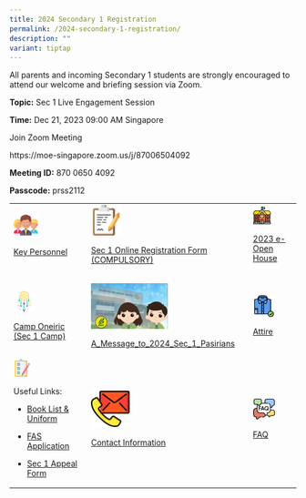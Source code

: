 ```yaml
---
title: 2024 Secondary 1 Registration
permalink: /2024-secondary-1-registration/
description: ""
variant: tiptap
---
```

<p>All parents and incoming Secondary 1 students are strongly encouraged to attend our welcome and briefing session via Zoom.</p><p></p><p><strong>Topic:</strong> Sec 1 Live Engagement Session</p><p><strong>Time:</strong> Dec 21, 2023 09:00 AM Singapore</p><p>Join Zoom Meeting</p><p><a rel="noopener noreferrer nofollow" target="_blank">https://moe-singapore.zoom.us/j/87006504092</a></p><p></p><p><strong>Meeting ID:</strong> 870 0650 4092</p><p><strong>Passcode:</strong> prss2112</p><p></p><table><tbody><tr><td rowspan="1" colspan="1"><div class="isomer-image-wrapper"><img style="width: 35%;" height="auto" width="100%" src="/images/Sec%201%20Registration/Key_Personnel.png"></div><p><a href="/about-us/Our-People/Key-Personnel" rel="noopener noreferrer nofollow" target="_blank">Key Personnel</a></p></td><td rowspan="1" colspan="1"><div class="isomer-image-wrapper"><img style="width: 20%;" height="auto" width="100%" src="/images/Sec%201%20Registration/Online_Registration.png"></div><p><a href="https://form.gov.sg/657f930638ddfa00120a1723" rel="noopener noreferrer nofollow" target="_blank">Sec 1 Online Registration Form (COMPULSORY)</a></p></td><td rowspan="1" colspan="1"><div class="isomer-image-wrapper"><img style="width: 45%;" height="auto" width="100%" src="/images/Sec%201%20Registration/2023_e_Open_House.png"></div><p><a href="/e-open-house/e-open-house" rel="noopener noreferrer nofollow" target="_blank">2023 e-Open House</a></p></td></tr><tr><td rowspan="1" colspan="1"><p></p><div class="isomer-image-wrapper"><img style="width: 30%;" height="auto" width="100%" alt="" src="/images/Sec 1 Registration/Sec_1_Camp_Oneiric.png"></div><p><a href="/files/Sec 1 Registration/Sec_1_Camp_Oneiric_2024_For_Sec_1_Live_Engagement_2023.pdf" rel="noopener noreferrer nofollow" target="_blank">Camp Oneiric (Sec 1 Camp)</a></p></td><td rowspan="1" colspan="1"><p></p><a class="isomer-image-wrapper" href="/files/Sec%201%20Registration/A_Message_to_2024_Sec_1_Pasirians.pdf"><img style="width: 50%;" height="auto" width="100%" alt="" src="/images/Sec 1 Registration/Message_to_2023_Sec_1_Pasirian.jpg"></a><p><a href="/files/Sec 1 Registration/A_Message_to_2024_Sec_1_Pasirians.pdf" rel="noopener noreferrer nofollow" target="_blank">A_Message_to_2024_Sec_1_Pasirians</a></p></td><td rowspan="1" colspan="1"><p></p><div class="isomer-image-wrapper"><img style="width: 55%;" height="auto" width="100%" alt="" src="/images/Sec 1 Registration/Attire.png"></div><p><a href="/files/Sec%201%20Registration/Attire.pdf" rel="noopener noreferrer nofollow" target="_blank">Attire</a></p></td></tr><tr><td rowspan="1" colspan="1"><div class="isomer-image-wrapper"><img style="width: 25%;" height="auto" width="100%" alt="" src="/images/Sec 1 Registration/Useful_links.png"></div><p>Useful Links:</p><ul data-tight="true" class="tight"><li><p><a href="/useful-links/Information-for-Parents/Booklist" rel="noopener noreferrer nofollow" target="_blank">Book List &amp; Uniform</a></p></li><li><p><a href="/useful-links/Information-for-Parents/Financial-Assistance/" rel="noopener noreferrer nofollow" target="_blank">FAS Application</a></p></li><li><p><a href="https://form.gov.sg/657f91ac1a441c0011466ed2" rel="noopener noreferrer nofollow" target="_blank">Sec 1 Appeal Form</a></p></li></ul></td><td rowspan="1" colspan="1"><div class="isomer-image-wrapper"><img style="width: 25%;" height="auto" width="100%" alt="" src="/images/Sec 1 Registration/Contact_Information.png"></div><p><a href="/contact-us" rel="noopener noreferrer nofollow" target="_blank">Contact Information</a></p></td><td rowspan="1" colspan="1"><div class="isomer-image-wrapper"><img style="width: 55%;" height="auto" width="100%" alt="" src="/images/Sec 1 Registration/FAQ.png"></div><p><a href="https://docs.google.com/document/d/1BpXu15-k76eZOcpbLP6mEW59qdFhqCmfR7a5eEn_KwM/edit" rel="noopener noreferrer nofollow" target="_blank">FAQ</a></p></td></tr></tbody></table><p></p>